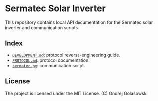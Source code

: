 # Sermatec Solar Inverter
This repository contains local API documentation for the Sermatec solar inverter and communication scripts.

## Index
- [`DEVELOPMENT.md`](docs/DEVELOPMENT.md): protocol reverse-engineering guide.
- [`PROTOCOL.md`](docs/PROTOCOL.md): protocol documentation.
- [`sermatec.py`](sermatec.py): communication script.

## License
The project is licensed under the MIT License. (C) Ondrej Golasowski